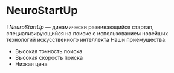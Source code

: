 # NeuroStartUp
! [](https://netology-code.github.io/git-homeworks/introduction/assets/logo.png)
*NeuroStartUp* — динамически развивающийся стартап, специализирующийся на поиске с использованием новейших технологий искусственного интеллекта
 Наши приемущества:
 * Высокая точность поиска
 * Высокая скорость поиска
 * Низкая цена